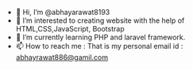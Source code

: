 - 👋 Hi, I’m @abhayarawat8193
- 👀 I’m interested to creating website with the help of HTML,CSS,JavaScript, Bootstrap
- 🌱 I’m currently learning PHP and laravel framework.
- 📫 How to reach me : That is my personal email id : abhayrawat886@gamil.com

<!---
abhayarawat8193/abhayarawat8193 is a ✨ special ✨ repository because its `README.md` (this file) appears on your GitHub profile.
You can click the Preview link to take a look at your changes.
--->
